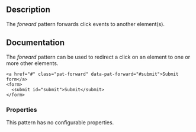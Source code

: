 ## Description
The *forward* pattern forwards click events to another element(s).

## Documentation

The *forward* pattern can be used to redirect a click on an element to one or
more other elements.

    <a href="#" class="pat-forward" data-pat-forward="#submit">Submit form</a>
    <form>
      <submit id="submit">Submit</submit>
    </form>

### Properties

This pattern has no configurable properties.

